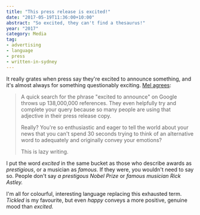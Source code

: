 ```yaml
---
title: "This press release is excited!"
date: "2017-05-19T11:36:00+10:00"
abstract: "So excited, they can't find a thesaurus!"
year: "2017"
category: Media
tag:
- advertising
- language
- press
- written-in-sydney
---
```

It really grates when press say they're excited to announce something, and it's almost always for something questionably exciting. [Mel agrees]:  

> A quick search for the phrase "excited to announce" on Google throws up 138,000,000 references. They even helpfully try and complete your query because so many people are using that adjective in their press release copy.
> 
> Really? You're so enthusiastic and eager to tell the world about your news that you can't spend 30 seconds trying to think of an alternative word to adequately and originally convey your emotions?
> 
> This is lazy writing.

I put the word *excited* in the same bucket as those who describe awards as *prestigious*, or a musician as *famous.* If they were, you wouldn't need to say so. People don't say *a prestigous Nobel Prize* or *famous musician Rick Astley.*

I'm all for colourful, interesting language replacing this exhausted term. *Tickled* is my favourite, but even *happy* conveys a more positive, genuine mood than *excited.*

[Mel agrees]: http://www.delightfulcommunications.com/blog/excited-press-releases/

